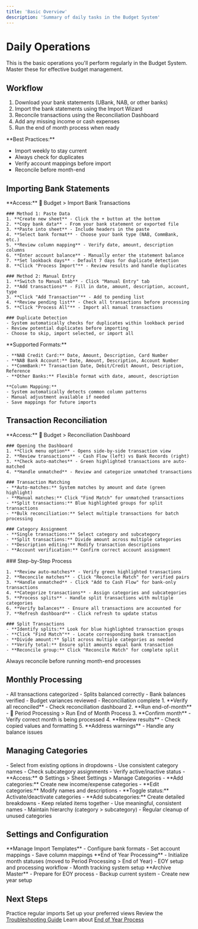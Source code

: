 ```yaml
---
title: 'Basic Overview'
description: 'Summary of daily tasks in the Budget System'
---
```


# Daily Operations

<Note>
  This is the basic operations you'll perform regularly in the Budget
  System. Master these for effective budget management.
</Note>

## Workflow

1. Download your bank statements (UBank, NAB, or other banks)
2. Import the bank statements using the Import Wizard
3. Reconcile transactions using the Reconciliation Dashboard
4. Add any missing income or cash expenses
5. Run the end of month process when ready

<Tip>
  **Best Practices:**
  
  - Import weekly to stay current
  - Always check for duplicates
  - Verify account mappings before import
  - Reconcile before month-end
</Tip>

## Importing Bank Statements

<AccordionGroup>
  <Accordion title="Import Bank Transactions" icon="file-import">
    **Access:** 🏦 Budget > Import Bank Transactions

    ### Method 1: Paste Data
    1. **Create new sheet** - Click the + button at the bottom
    2. **Copy bank data** - From your bank statement or exported file
    3. **Paste into sheet** - Include headers in the paste
    4. **Select bank format** - Choose your bank type (NAB, CommBank, etc.)
    5. **Review column mapping** - Verify date, amount, description columns
    6. **Enter account balance** - Manually enter the statement balance
    7. **Set lookback days** - Default 7 days for duplicate detection
    8. **Click "Process Import"** - Review results and handle duplicates

    ### Method 2: Manual Entry
    1. **Switch to Manual tab** - Click "Manual Entry" tab
    2. **Add transactions** - Fill in date, amount, description, account, type
    3. **Click "Add Transaction"** - Add to pending list
    4. **Review pending list** - Check all transactions before processing
    5. **Click "Process All"** - Import all manual transactions

    ### Duplicate Detection
    - System automatically checks for duplicates within lookback period
    - Review potential duplicates before importing
    - Choose to skip, import selected, or import all
  </Accordion>

  <Accordion title="Bank Format Support" icon="bank">
    **Supported Formats:**
    
    - **NAB Credit Card:** Date, Amount, Description, Card Number
    - **NAB Bank Account:** Date, Amount, Description, Account Number
    - **CommBank:** Transaction Date, Debit/Credit Amount, Description, Reference
    - **Other Banks:** Flexible format with date, amount, description

    **Column Mapping:**
    - System automatically detects common column patterns
    - Manual adjustment available if needed
    - Save mappings for future imports
  </Accordion>
</AccordionGroup>

## Transaction Reconciliation

<AccordionGroup>
  <Accordion title="Reconciliation Dashboard" icon="check-double">
    **Access:** 🏦 Budget > Reconciliation Dashboard

    ### Opening the Dashboard
    1. **Click menu option** - Opens side-by-side transaction view
    2. **Review transactions** - Cash Flow (left) vs Bank Records (right)
    3. **Check auto-matches** - Green highlighted transactions are auto-matched
    4. **Handle unmatched** - Review and categorize unmatched transactions

    ### Transaction Matching
    - **Auto-matches:** System matches by amount and date (green highlight)
    - **Manual matches:** Click "Find Match" for unmatched transactions
    - **Split transactions:** Blue highlighted groups for split transactions
    - **Bulk reconciliation:** Select multiple transactions for batch processing

    ### Category Assignment
    - **Single transactions:** Select category and subcategory
    - **Split transactions:** Divide amount across multiple categories
    - **Description editing:** Modify transaction descriptions
    - **Account verification:** Confirm correct account assignment
  </Accordion>

  <Accordion title="Reconciliation Process" icon="arrows-split-up-and-left">
    ### Step-by-Step Process
    
    1. **Review auto-matches** - Verify green highlighted transactions
    2. **Reconcile matches** - Click "Reconcile Match" for verified pairs
    3. **Handle unmatched** - Click "Add to Cash Flow" for bank-only transactions
    4. **Categorize transactions** - Assign categories and subcategories
    5. **Process splits** - Handle split transactions with multiple categories
    6. **Verify balances** - Ensure all transactions are accounted for
    7. **Refresh dashboard** - Click refresh to update status

    ### Split Transactions
    - **Identify splits:** Look for blue highlighted transaction groups
    - **Click "Find Match"** - Locate corresponding bank transaction
    - **Divide amount:** Split across multiple categories as needed
    - **Verify total:** Ensure split amounts equal bank transaction
    - **Reconcile group:** Click "Reconcile Match" for complete split
  </Accordion>
</AccordionGroup>

<Warning>Always reconcile before running month-end processes</Warning>

## Monthly Processing

<CardGroup cols={2}>
<Card title="Pre-Process Checklist" icon="list-check">
- All transactions categorized
- Splits balanced correctly
- Bank balances verified
- Budget variances reviewed
- Reconciliation complete
  </Card>

<Card title="Running Month-End" icon="calendar-check">
1. **Verify all reconciled** - Check reconciliation dashboard
2. **Run end-of-month** - 📅 Period Processing > Run End of Month Process
3. **Confirm month** - Verify correct month is being processed
4. **Review results** - Check copied values and formatting
5. **Address warnings** - Handle any balance issues
  </Card>
</CardGroup>

## Managing Categories

<Tabs>
  <Tab title="Using Categories">
    - Select from existing options in dropdowns
    - Use consistent category names
    - Check subcategory assignments
    - Verify active/inactive status
  </Tab>

  <Tab title="Managing Categories">
    - **Access:** ⚙️ Settings > Sheet Settings > Manage Categories
    - **Add categories:** Create new income/expense categories
    - **Edit categories:** Modify names and descriptions
    - **Toggle status:** Activate/deactivate categories
    - **Add subcategories:** Create detailed breakdowns
  </Tab>

  <Tab title="Category Organization">
    - Keep related items together
    - Use meaningful, consistent names
    - Maintain hierarchy (category > subcategory)
    - Regular cleanup of unused categories
  </Tab>
</Tabs>

## Settings and Configuration

<CardGroup cols={3}>
<Card title="Import Settings" icon="gear">
**Manage Import Templates**
- Configure bank formats
- Set account mappings
- Save column mappings
  </Card>

<Card title="Month Management" icon="calendar">
**End of Year Processing**
- Initialize month statuses (moved to Period Processing > End of Year)
- EOY setup and processing workflow
- Month tracking system setup
  </Card>

<Card title="Advanced Settings" icon="warning">
**Archive Master**
- Prepare for EOY process
- Backup current system
- Create new year setup
  </Card>
</CardGroup>

## Next Steps

<Check>Practice regular imports</Check>
<Check>Set up your preferred views</Check>
<Check>Review the [Troubleshooting Guide](../troubleshooting/common-issues.md)</Check>
<Check>Learn about [End of Year Process](../yearly-tasks/end-of-year/overview.md)</Check>